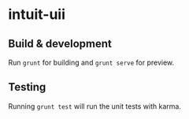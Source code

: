 # intuit-uii


## Build & development

Run `grunt` for building and `grunt serve` for preview.

## Testing

Running `grunt test` will run the unit tests with karma.
